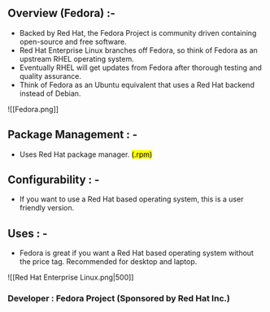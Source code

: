 ## Overview (Fedora) :- 

- Backed by Red Hat, the Fedora Project is community driven containing open-source and free software.
- Red Hat Enterprise Linux branches off Fedora, so think of Fedora as an upstream RHEL operating system.
- Eventually RHEL will get updates from Fedora after thorough testing and quality assurance.
- Think of Fedora as an Ubuntu equivalent that uses a Red Hat backend instead of Debian.

![[Fedora.png]]

## Package Management : -

- Uses Red Hat package manager. <mark> (.rpm)</mark>

## Configurability : - 

- If you want to use a Red Hat based operating system, this is a user friendly version.

## Uses : - 

- Fedora is great if you want a Red Hat based operating system without the price tag. Recommended for desktop and laptop.


![[Red Hat Enterprise Linux.png|500]]

### Developer : Fedora Project (Sponsored by Red Hat Inc.) 

